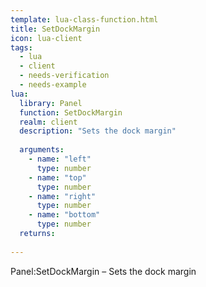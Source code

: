 ```yaml
---
template: lua-class-function.html
title: SetDockMargin
icon: lua-client
tags:
  - lua
  - client
  - needs-verification
  - needs-example
lua:
  library: Panel
  function: SetDockMargin
  realm: client
  description: "Sets the dock margin"
  
  arguments:
    - name: "left"
      type: number
    - name: "top"
      type: number
    - name: "right"
      type: number
    - name: "bottom"
      type: number
  returns:
    
---
```


<div class="lua__search__keywords">
Panel:SetDockMargin &#x2013; Sets the dock margin
</div>
